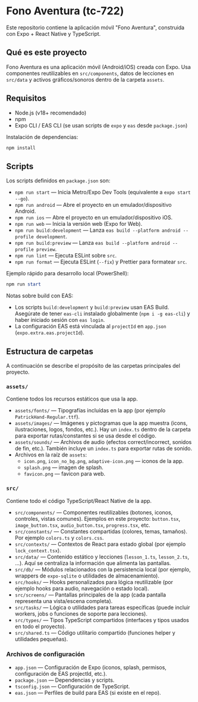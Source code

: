 # Fono Aventura (tc-722)

Este repositorio contiene la aplicación móvil "Fono Aventura", construida con Expo + React Native y TypeScript.

## Qué es este proyecto

Fono Aventura es una aplicación móvil (Android/iOS) creada con Expo. Usa componentes reutilizables en `src/components`, datos de lecciones en `src/data` y activos gráficos/sonoros dentro de la carpeta `assets`.

## Requisitos

- Node.js (v18+ recomendado)
- npm
- Expo CLI / EAS CLI (se usan scripts de `expo` y `eas` desde `package.json`)

Instalación de dependencias:

```powershell
npm install
```

## Scripts

Los scripts definidos en `package.json` son:

- `npm run start` — Inicia Metro/Expo Dev Tools (equivalente a `expo start --go`).
- `npm run android` — Abre el proyecto en un emulador/dispositivo Android.
- `npm run ios` — Abre el proyecto en un emulador/dispositivo iOS.
- `npm run web` — Inicia la versión web (Expo for Web).
- `npm run build:development` — Lanza `eas build --platform android --profile development`.
- `npm run build:preview` — Lanza `eas build --platform android --profile preview`.
- `npm run lint` — Ejecuta ESLint sobre `src`.
- `npm run format` — Ejecuta ESLint (`--fix`) y Prettier para formatear `src`.

Ejemplo rápido para desarrollo local (PowerShell):

```powershell
npm run start
```

Notas sobre build con EAS:

- Los scripts `build:development` y `build:preview` usan EAS Build. Asegúrate de tener `eas-cli` instalado globalmente (`npm i -g eas-cli`) y haber iniciado sesión con `eas login`.
- La configuración EAS está vinculada al `projectId` en `app.json` (`expo.extra.eas.projectId`).

## Estructura de carpetas

A continuación se describe el propósito de las carpetas principales del proyecto.

### `assets/`

Contiene todos los recursos estáticos que usa la app.

- `assets/fonts/` — Tipografías incluídas en la app (por ejemplo `PatrickHand-Regular.ttf`).
- `assets/images/` — Imágenes y pictogramas que la app muestra (icons, ilustraciones, logos, fondos, etc.). Hay un `index.ts` dentro de la carpeta para exportar rutas/constantes si se usa desde el código.
- `assets/sounds/` — Archivos de audio (efectos correct/incorrect, sonidos de fin, etc.). También incluye un `index.ts` para exportar rutas de sonido.
- Archivos en la raíz de `assets`:
  - `icon.png`, `icon_no_bg.png`, `adaptive-icon.png` — iconos de la app.
  - `splash.png` — imagen de splash.
  - `favicon.png` — favicon para web.

### `src/`

Contiene todo el código TypeScript/React Native de la app.

- `src/components/` — Componentes reutilizables (botones, iconos, controles, vistas comunes). Ejemplos en este proyecto: `button.tsx`, `image_button.tsx`, `audio_button.tsx`, `progress.tsx`, etc.
- `src/constants/` — Constantes compartidas (colores, temas, tamaños). Por ejemplo `colors.ts` y `colors.css`.
- `src/contexts/` — Contextos de React para estado global (por ejemplo `lock_context.tsx`).
- `src/data/` — Contenido estático y lecciones (`lesson_1.ts`, `lesson_2.ts`, ...). Aquí se centraliza la información que alimenta las pantallas.
- `src/db/` — Módulos relacionados con la persistencia local (por ejemplo, wrappers de `expo-sqlite` o utilidades de almacenamiento).
- `src/hooks/` — Hooks personalizados para lógica reutilizable (por ejemplo hooks para audio, navegación o estado local).
- `src/screens/` — Pantallas principales de la app (cada pantalla representa una vista/escena completa).
- `src/tasks/` — Lógica o utilidades para tareas específicas (puede incluir workers, jobs o funciones de soporte para lecciones).
- `src/types/` — Tipos TypeScript compartidos (interfaces y tipos usados en todo el proyecto).
- `src/shared.ts` — Código utilitario compartido (funciones helper y utilidades pequeñas).

### Archivos de configuración

- `app.json` — Configuración de Expo (iconos, splash, permisos, configuración de EAS projectId, etc.).
- `package.json` — Dependencias y scripts.
- `tsconfig.json` — Configuración de TypeScript.
- `eas.json` — Perfiles de build para EAS (si existe en el repo).
